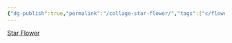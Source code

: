```yaml
---
{"dg-publish":true,"permalink":"/collage-star-flower/","tags":["c/flower","c/shape","c/abstract","c/orange","c/flat-background"],"created":"2024-01-04T19:32:04.444-05:00","updated":"2024-01-04T19:32:33.306-05:00"}
---
```



[Star Flower](https://www.instagram.com/p/CZ5AtBlOy3T/)
